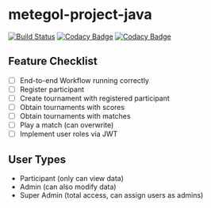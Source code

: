 # metegol-project-java
[![Build Status](https://travis-ci.com/francisco-serrano/metegol-project-java.svg?branch=master)](https://travis-ci.com/francisco-serrano/metegol-project-java)
[![Codacy Badge](https://api.codacy.com/project/badge/Grade/caeccb67bdd14473975bb2fdc53f9ad5)](https://www.codacy.com/manual/francisco-serrano/metegol-project-java?utm_source=github.com&amp;utm_medium=referral&amp;utm_content=francisco-serrano/metegol-project-java&amp;utm_campaign=Badge_Grade)
[![Codacy Badge](https://api.codacy.com/project/badge/Coverage/caeccb67bdd14473975bb2fdc53f9ad5)](https://www.codacy.com/manual/francisco-serrano/metegol-project-java?utm_source=github.com&utm_medium=referral&utm_content=francisco-serrano/metegol-project-java&utm_campaign=Badge_Coverage)

## Feature Checklist
- [ ] End-to-end Workflow running correctly 
- [ ] Register participant
- [ ] Create tournament with registered participant
- [ ] Obtain tournaments with scores
- [ ] Obtain tournaments with matches
- [ ] Play a match (can overwrite)
- [ ] Implement user roles via JWT

## User Types
- Participant (only can view data)
- Admin (can also modify data)
- Super Admin (total access, can assign users as admins)
